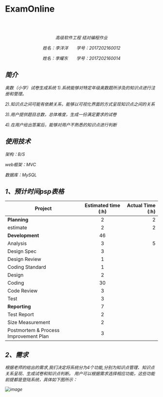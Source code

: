 # ExamOnline
<br/>
&nbsp;&nbsp;&nbsp;&nbsp;&nbsp;&nbsp;&nbsp;&nbsp;
<p align="center"><em>高级软件工程 结对编程作业<em/></p>
<p align="center">姓名：李洋洋 &nbsp;&nbsp;&nbsp;&nbsp;&nbsp;&nbsp;学号：2017202160012</p>
<p align="center">姓名：李耀东 &nbsp;&nbsp;&nbsp;&nbsp;&nbsp;&nbsp;学号：2017202160014</p>

## 简介
奥数（小学）试卷生成系统
1).系统能够对特定年级奥数题所涉及的知识点进行注册和管理。

2).知识点之间可能有依赖关系，能够以可视化界面的方式呈现知识点之间的关系

3).用户提供题目总数，总体难度，生成一份满足要求的试卷

4).在用户给出答案后，能够对用户不熟悉的知识点进行判断
## 使用技术

架构：B/S

web框架：MVC

数据库：MySQL
## 1、预计时间psp表格   
|Project| Estimated time (:h)|Actual Time (:h)|
| - | :-: |-: |
| __Planning__ | 2|  2|
|estimate| 2| 2|
| __Development__|46 ||
|  Analysis |3 |5 |
| Design Spec|3 | |
| Design Review| 1| |
| Coding Standard|1 | |
|Design |2 | |
|Coding |30 | |
|Code Review |3 | |
|Test| 3| |
|__Reporting__ | 7| |
| Test Report|2 | |
|Size Measurement |2 | |
|Postmortem & Process Improvement Plan| 3| |

## 2、需求

根据老师的给出的需求,我们决定将系统分为4个功能,分别为知识点管理、知识点关系呈现、生成试卷和知识点判断。
用户可以根据需求选择相应功能，这些功能前提都是登陆系统，具体如下图所示：

![image](http://oxe83orr5.bkt.clouddn.com/123.png)
